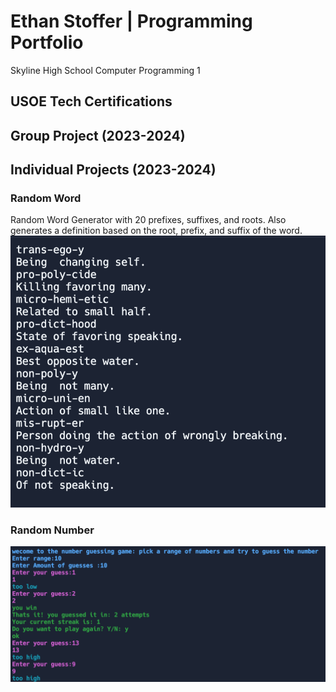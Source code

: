 # Ethan Stoffer | Programming Portfolio
Skyline High School Computer Programming 1
## USOE Tech Certifications

## Group Project (2023-2024)

## Individual Projects (2023-2024)

### Random Word
Random Word Generator with 20 prefixes, suffixes, and roots. Also generates a definition based on the root, prefix, and suffix of the word.
![randomword](https://github.com/Ethankest/programmingportfolio/blob/main/images/randomword.png?raw=true)
### Random Number
![randomnumber](https://github.com/Ethankest/programmingportfolio/blob/main/images/randomnumber.png?raw=true)
